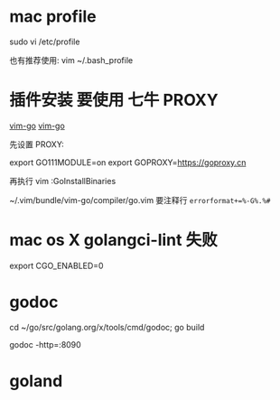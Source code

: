 # mac profile

sudo vi /etc/profile

也有推荐使用: vim ~/.bash_profile

# 插件安装 要使用 七牛 PROXY

[vim-go](https://www.cnblogs.com/bonelee/p/6500613.html)
[vim-go](https://blog.csdn.net/zxc3590235/article/details/104232764)

先设置 PROXY:

export GO111MODULE=on
export GOPROXY=https://goproxy.cn

再执行 vim :GoInstallBinaries

~/.vim/bundle/vim-go/compiler/go.vim 要注释行 `errorformat+=%-G%.%#`

# mac os X golangci-lint 失败

export CGO_ENABLED=0

# godoc

[](https://jialinwu.com/post/install-godoc/)

cd ~/go/src/golang.org/x/tools/cmd/godoc; go build

godoc -http=:8090

# goland

